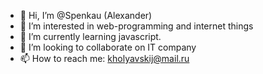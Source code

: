 - 👋 Hi, I’m @Spenkau (Alexander)
- 👀 I’m interested in web-programming and internet things
- 🌱 I’m currently learning javascript.
- 💞️ I’m looking to collaborate on IT company
- 📫 How to reach me: kholyavskij@mail.ru

<!---
Spenkau/Spenkau is a ✨ special ✨ repository because its `README.md` (this file) appears on your GitHub profile.
You can click the Preview link to take a look at your changes.
--->
